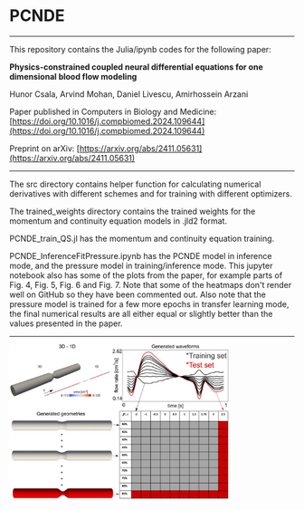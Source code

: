 # PCNDE

---

This repository contains the Julia/ipynb codes for the following paper:

**Physics-constrained coupled neural differential equations for one dimensional blood flow modeling**

Hunor Csala, Arvind Mohan, Daniel Livescu, Amirhossein Arzani

Paper published in Computers in Biology and Medicine: [https://doi.org/10.1016/j.compbiomed.2024.109644](https://doi.org/10.1016/j.compbiomed.2024.109644)

Preprint on arXiv: [https://arxiv.org/abs/2411.05631](https://arxiv.org/abs/2411.05631)

---


The src directory contains helper function for calculating numerical derivatives with different schemes and for training with different optimizers.

The trained_weights directory contains the trained weights for the momentum and continuity equation models in .jld2 format.

PCNDE_train_QS.jl has the momentum and continuity equation training.

PCNDE_InferenceFitPressure.ipynb has the PCNDE model in inference mode, and the pressure model in training/inference mode. This jupyter notebook also has some of the plots from the paper, for example parts of Fig. 4, Fig. 5, Fig. 6 and Fig. 7. Note that some of the heatmaps don't render well on GitHub so they have been commented out. Also note that the pressure model is trained for a few more epochs in transfer learning mode, the final numerical results are all either equal or slightly better than the values presented in the paper.


___
 <img src="./TrainTest_figure.jpg" alt="show" style="zoom:70%;" /> 
